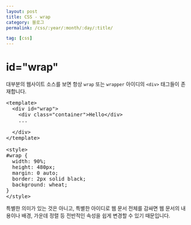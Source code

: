 ```yaml
---
layout: post
title: CSS - wrap
category: 블로그
permalink: /css/:year/:month/:day/:title/

tag: [css]
---
```


# id="wrap"

대부분의 웹사이트 소스를 보면 항상 `wrap` 또는 `wrapper` 아이디의 `<div>` 태그들이 존재합니다.

<pre class="prettyprint">
&lt;template&gt;
  &lt;div id="wrap"&gt;
    &lt;div class="container"&gt;Hello&lt;/div&gt;
    ...

  &lt;/div&gt;
&lt;/template&gt;

&lt;style&gt;
#wrap {
  width: 90%;
  height: 480px;
  margin: 0 auto;
  border: 2px solid black;
  background: wheat;
}
&lt;/style&gt;
</pre>

특별한 의미가 있는 것은 아니고, 특별한 아이디로 웹 문서 전체를 감싸면 웹 문서의 내용이나 배경, 가운데 정렬 등 전반적인 속성을 쉽게 변경할 수 있기 때문입니다. 

